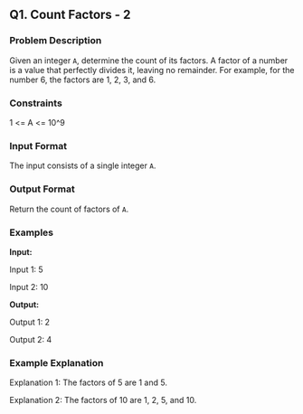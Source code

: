 ## Q1. Count Factors - 2

### Problem Description

Given an integer `A`, determine the count of its factors. A factor of a number is a value that perfectly divides it, leaving no remainder. For example, for the number 6, the factors are 1, 2, 3, and 6.

### Constraints

1 <= A <= 10^9

### Input Format

The input consists of a single integer `A`.

### Output Format

Return the count of factors of `A`.

### Examples

**Input:**

Input 1:
5

Input 2:
10

**Output:**

Output 1:
2

Output 2:
4

### Example Explanation

Explanation 1:
The factors of 5 are 1 and 5.

Explanation 2:
The factors of 10 are 1, 2, 5, and 10.
